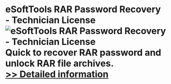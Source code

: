 # eSoftTools RAR Password Recovery - Technician License<br />![eSoftTools RAR Password Recovery - Technician License](https://mycommerce.akamaized.net/api/pimages/P300975854/BIG/300975854.PNG)<br />Quick to recover RAR password and unlock RAR file archives.<br />[>> Detailed information](https://secure.shareit.com/shareit/product.html?productid=300975854&affiliateid=200057808)